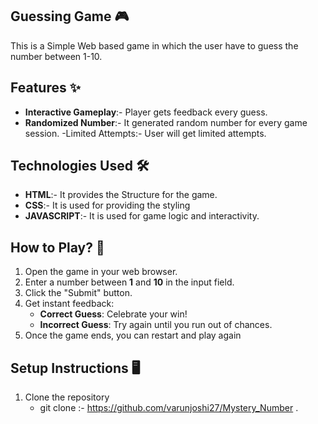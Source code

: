 ## **Guessing Game 🎮**
This is a Simple Web based game in which the user have to guess the number between 1-10.

## Features ✨
- **Interactive Gameplay**:- Player gets feedback every guess.
-  **Randomized Number**:- It generated random number for every game session.
-Limited Attempts:- User will get limited attempts.

## Technologies Used 🛠️
 - **HTML**:- It provides the Structure for the game.
 - **CSS**:- It is used for providing the styling
 - **JAVASCRIPT**:- It is used for game logic and interactivity.

 ## How to Play? 🚀

1. Open the game in your web browser.
2. Enter a number between **1** and **10** in the input field.
3. Click the "Submit" button.
4. Get instant feedback:
   - **Correct Guess**: Celebrate your win!
   - **Incorrect Guess**: Try again until you run out of chances.
5. Once the game ends, you can restart and play again

## Setup Instructions 🖥️
 1. Clone the repository
    -  git clone :- https://github.com/varunjoshi27/Mystery_Number . 